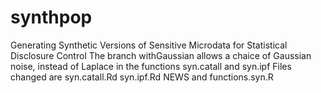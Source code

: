 # synthpop
Generating Synthetic Versions of Sensitive Microdata for Statistical Disclosure Control
The branch withGaussian allows a chaice of Gaussian noise, instead of Laplace in
the functions syn.catall and syn.ipf
Files changed are syn.catall.Rd syn.ipf.Rd NEWS and functions.syn.R

